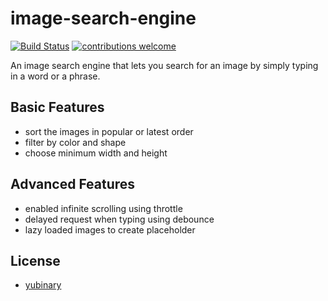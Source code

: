 # image-search-engine

[![Build Status](https://travis-ci.org/travis-ci/docs-travis-ci-com.svg?branch=master)](https://travis-ci.org/yubinary/image-search-engine)
[![contributions welcome](https://img.shields.io/badge/contributions-welcome-brightgreen.svg?style=flat)](https://github.com/yubinary/image-search-engine)

An image search engine that lets you search for an image by simply typing in a word or a phrase. 


## Basic Features
* sort the images in popular or latest order
* filter by color and shape
* choose minimum width and height

## Advanced Features
* enabled infinite scrolling using throttle
* delayed request when typing using debounce
* lazy loaded images to create placeholder

## License

* [yubinary](https://github.com/yubinary)


